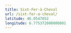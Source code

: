 ```yaml
---
title: Sixt-Fer-à-Cheval
url: /sixt-fer-a-cheval/
latitude: 46.0547052
longitude: 6.775372000000001
---
```

